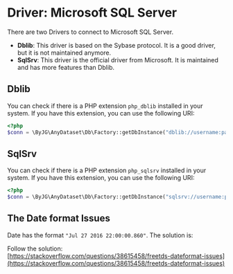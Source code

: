 # Driver: Microsoft SQL Server

There are two Drivers to connect to Microsoft SQL Server.

- **Dblib**: This driver is based on the Sybase protocol. It is a good driver, but it is not maintained anymore.
- **SqlSrv**: This driver is the official driver from Microsoft. It is maintained and has more features than Dblib.

## Dblib

You can check if there is a PHP extension `php_dblib` installed in your system. If you have this extension, you can use the following URI:

```php
<?php
$conn = \ByJG\AnyDataset\Db\Factory::getDbInstance("dblib://username:password@hostname:port/database");
```

## SqlSrv

You can check if there is a PHP extension `php_sqlsrv` installed in your system. If you have this extension, you can use the following URI:

```php
<?php
$conn = \ByJG\AnyDataset\Db\Factory::getDbInstance("sqlsrv://username:password@hostname:port/database");
```


## The  Date format Issues

Date has the format `"Jul 27 2016 22:00:00.860"`. The solution is:

Follow the solution:
[https://stackoverflow.com/questions/38615458/freetds-dateformat-issues](https://stackoverflow.com/questions/38615458/freetds-dateformat-issues)
